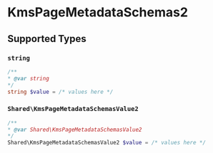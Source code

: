 # KmsPageMetadataSchemas2


## Supported Types

### `string`

```php
/**
* @var string
*/
string $value = /* values here */
```

### `Shared\KmsPageMetadataSchemasValue2`

```php
/**
* @var Shared\KmsPageMetadataSchemasValue2
*/
Shared\KmsPageMetadataSchemasValue2 $value = /* values here */
```

